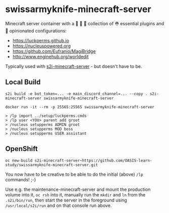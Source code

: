 # swissarmyknife-minecraft-server

Minecraft server container with a :purse: :briefcase: :handbag: collection of ⛑️  essential plugins and :beginner: opinionated configurations:

* https://luckperms.github.io
* https://nucleuspowered.org
* https://github.com/Eufranio/MagiBridge
* http://www.enginehub.org/worldedit

Typically used with [s2i-minecraft-server](https://github.com/vorburger/s2i-minecraft-server/) - but doesn't have to be.


## Local Build

    s2i build -e bot_token=... -e main_discord_channel=... --copy . s2i-minecraft-server swissarmyknife-minecraft-server

    docker run -it --rm -p 25565:25565 swissarmyknife-minecraft-server

    > /lp import ../setup/luckperms.cmds
    > /lp user <YOU> parent add groot
    > /nucleus setupperms ADMIN groot
    > /nucleus setupperms MOD boss
    > /nucleus setupperms USER assistant

## OpenShift

    oc new-build s2i-minecraft-server~https://github.com/OASIS-learn-study/swissarmyknife-minecraft-server.git

You now have to be creative to be able to do the initial (above) `/lp` commands! ;-)

Use e.g. the maintenance-minecraft-server and mount the production volume into it, `oc rsh` into it,
manually run the `mkdir` and `ln` from the `.s2i/bin/run`, then start the server in the foreground
using `/usr/local/s2i/run` and on that console run above.
